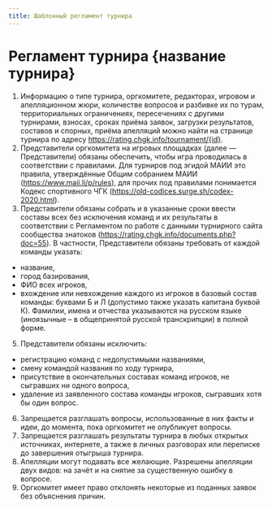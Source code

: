 ```yaml
---
title: Шаблонный регламент турнира
---
```


# Регламент турнира {название турнира}

1. Информацию о типе турнира, оргкомитете, редакторах, игровом и апелляционном жюри, количестве вопросов и разбивке их по турам, территориальных ограничениях, пересечениях с другими турнирами, взносах, сроках приёма заявок, загрузки результатов, составов и спорных, приёма апелляций можно найти на странице турнира по адресу https://rating.chgk.info/tournament/{id}.
2. Представители оргкомитета на игровых площадках (далее — Представители) обязаны обеспечить, чтобы игра проводилась в соответствии с правилами. Для турниров под эгидой МАИИ это правила, утверждённые Общим собранием МАИИ (https://www.maii.li/p/rules), для прочих под правилами понимается Кодекс спортивного ЧГК (https://old-codices.surge.sh/codex-2020.html).
3. Представители обязаны собрать и в указанные сроки ввести составы всех без исключения команд и их результаты в соответствии с Регламентом по работе с данными турнирного сайта сообщества знатоков (https://rating.chgk.info/documents.php?doc=55). В частности, Представители обязаны требовать от каждой команды указать:
- название, 
- город базирования, 
- ФИО всех игроков, 
- вхождение или невхождение каждого из игроков в базовый состав команды: буквами Б и Л (допустимо также указать капитана буквой К). 
Фамилии, имена и отчества указываются на русском языке (иноязычные – в общепринятой русской транскрипции) в полной форме. 
5. Представители обязаны исключить:
- регистрацию команд с недопустимыми названиями, 
- смену командой названия по ходу турнира, 
- присутствие в окончательных составах команд игроков, не сыгравших ни одного вопроса, 
- удаление из заявленного состава команды игроков, сыгравших хотя бы один вопрос.
6. Запрещается разглашать вопросы, использованные в них факты и идеи, до момента, пока оргкомитет не опубликует вопросы. 
7. Запрещается разглашать результаты турнира в любых открытых источниках, интернете, а также в личных разговорах или переписке до завершения отыгрыша турнира.
8. Апелляции могут подавать все желающие. Разрешены апелляции двух видов: на зачёт и на снятие за существенную ошибку в вопросе.
9. Оргкомитет имеет право отклонять некоторые из поданных заявок без объяснения причин.

